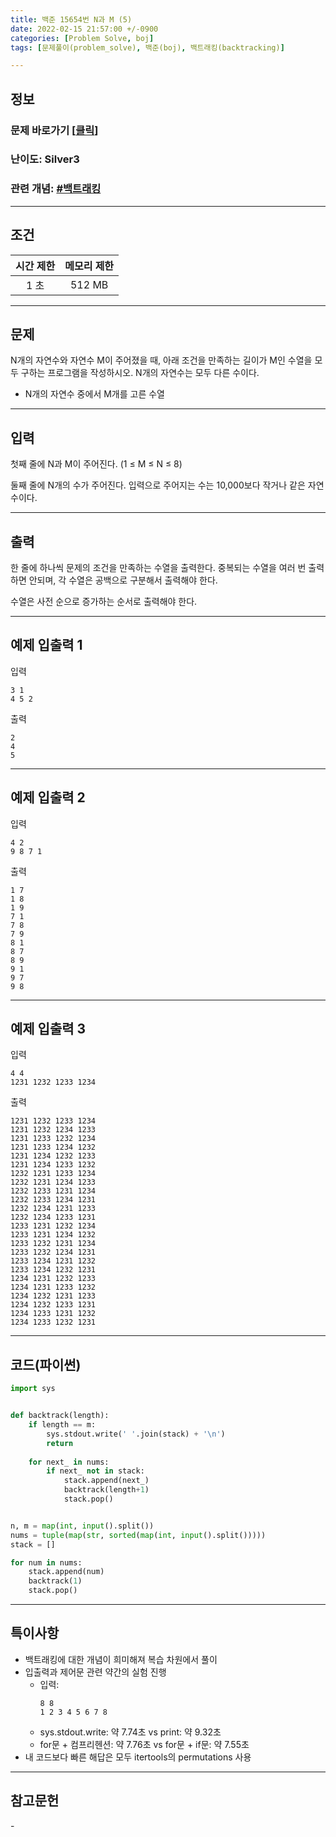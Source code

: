 ```yaml
---
title: 백준 15654번 N과 M (5)
date: 2022-02-15 21:57:00 +/-0900
categories: [Problem Solve, boj]
tags: [문제풀이(problem_solve), 백준(boj), 백트래킹(backtracking)]

---
```

## 정보
### 문제 바로가기 [[클릭](https://www.acmicpc.net/problem/15654)]
### 난이도: Silver3
### 관련 개념: [#백트래킹](https://www.acmicpc.net/problemset?sort=ac_desc&algo=5)

---
## 조건

시간 제한|메모리 제한
:---:|:---:
1 초|512 MB

---
## 문제
N개의 자연수와 자연수 M이 주어졌을 때, 아래 조건을 만족하는 길이가 M인 수열을 모두 구하는 프로그램을 작성하시오. N개의 자연수는 모두 다른 수이다.

- N개의 자연수 중에서 M개를 고른 수열

---
## 입력
첫째 줄에 N과 M이 주어진다. (1 ≤ M ≤ N ≤ 8)

둘째 줄에 N개의 수가 주어진다. 입력으로 주어지는 수는 10,000보다 작거나 같은 자연수이다.

---
## 출력
한 줄에 하나씩 문제의 조건을 만족하는 수열을 출력한다. 중복되는 수열을 여러 번 출력하면 안되며, 각 수열은 공백으로 구분해서 출력해야 한다.

수열은 사전 순으로 증가하는 순서로 출력해야 한다.

---
## 예제 입출력 1
입력
```
3 1
4 5 2
```

출력
```
2
4
5
```

---
## 예제 입출력 2
입력
```
4 2
9 8 7 1
```

출력
```
1 7
1 8
1 9
7 1
7 8
7 9
8 1
8 7
8 9
9 1
9 7
9 8
```

---
## 예제 입출력 3
입력
```
4 4
1231 1232 1233 1234
```

출력
```
1231 1232 1233 1234
1231 1232 1234 1233
1231 1233 1232 1234
1231 1233 1234 1232
1231 1234 1232 1233
1231 1234 1233 1232
1232 1231 1233 1234
1232 1231 1234 1233
1232 1233 1231 1234
1232 1233 1234 1231
1232 1234 1231 1233
1232 1234 1233 1231
1233 1231 1232 1234
1233 1231 1234 1232
1233 1232 1231 1234
1233 1232 1234 1231
1233 1234 1231 1232
1233 1234 1232 1231
1234 1231 1232 1233
1234 1231 1233 1232
1234 1232 1231 1233
1234 1232 1233 1231
1234 1233 1231 1232
1234 1233 1232 1231
```

---
## 코드(파이썬)
```python
import sys


def backtrack(length):
    if length == m:
        sys.stdout.write(' '.join(stack) + '\n')
        return
    
    for next_ in nums:
        if next_ not in stack:
            stack.append(next_)
            backtrack(length+1)
            stack.pop()


n, m = map(int, input().split())
nums = tuple(map(str, sorted(map(int, input().split()))))
stack = []

for num in nums:
    stack.append(num)
    backtrack(1)
    stack.pop()

```

---
## 특이사항
- 백트래킹에 대한 개념이 희미해져 복습 차원에서 풀이
- 입출력과 제어문 관련 약간의 실험 진행
  - 입력:
    ```
    8 8
    1 2 3 4 5 6 7 8
    ```
  - sys.stdout.write: 약 7.74초 vs print: 약 9.32초
  - for문 + 컴프리헨션: 약 7.76초 vs for문 + if문: 약 7.55초
- 내 코드보다 빠른 해답은 모두 itertools의 permutations 사용
  
---
## 참고문헌
\-
